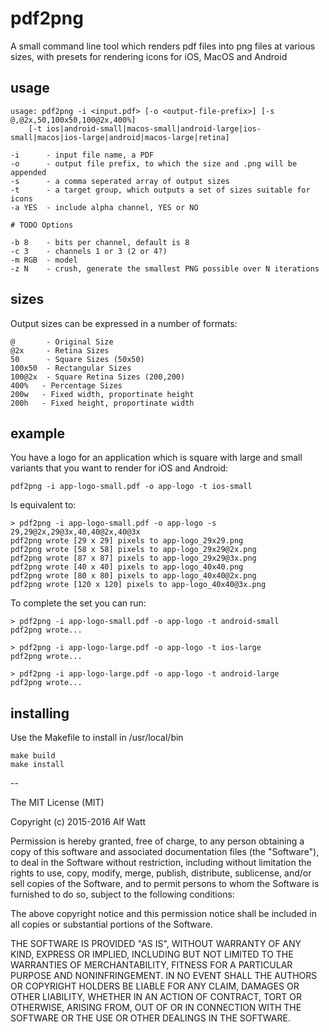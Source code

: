 # pdf2png

A small command line tool which renders pdf files into png files at various sizes,
with presets for rendering icons for iOS, MacOS and Android

## usage

    usage: pdf2png -i <input.pdf> [-o <output-file-prefix>] [-s @,@2x,50,100x50,100@2x,400%]
        [-t ios|android-small|macos-small|android-large|ios-small|macos|ios-large|android|macos-large|retina]

    -i      - input file name, a PDF
    -o      - output file prefix, to which the size and .png will be appended
    -s      - a comma seperated array of output sizes
    -t      - a target group, which outputs a set of sizes suitable for icons
    -a YES  - include alpha channel, YES or NO
    
    # TODO Options

    -b 8    - bits per channel, default is 8
    -c 3    - channels 1 or 3 (2 or 4?)
    -m RGB  - model
    -z N    - crush, generate the smallest PNG possible over N iterations

## sizes

Output sizes can be expressed in a number of formats:

    @       - Original Size
    @2x     - Retina Sizes
    50      - Square Sizes (50x50)
    100x50  - Rectangular Sizes
    100@2x  - Square Retina Sizes (200,200)
    400%   - Percentage Sizes
    200w   - Fixed width, proportinate height
    200h   - Fixed height, proportinate width

## example

You have a logo for an application which is square with large and small variants that you want to render for iOS and Android:

    pdf2png -i app-logo-small.pdf -o app-logo -t ios-small

Is equivalent to:

    > pdf2png -i app-logo-small.pdf -o app-logo -s 29,29@2x,29@3x,40,40@2x,40@3x
    pdf2png wrote [29 x 29] pixels to app-logo_29x29.png
    pdf2png wrote [58 x 58] pixels to app-logo_29x29@2x.png
    pdf2png wrote [87 x 87] pixels to app-logo_29x29@3x.png
    pdf2png wrote [40 x 40] pixels to app-logo_40x40.png
    pdf2png wrote [80 x 80] pixels to app-logo_40x40@2x.png
    pdf2png wrote [120 x 120] pixels to app-logo_40x40@3x.png

To complete the set you can run:

    > pdf2png -i app-logo-small.pdf -o app-logo -t android-small
    pdf2png wrote...
    
    > pdf2png -i app-logo-large.pdf -o app-logo -t ios-large
    pdf2png wrote...
    
    > pdf2png -i app-logo-large.pdf -o app-logo -t android-large
    pdf2png wrote...

## installing

Use the Makefile to install in /usr/local/bin

    make build
    make install

--

The MIT License (MIT)

Copyright (c) 2015-2016 Alf Watt

Permission is hereby granted, free of charge, to any person obtaining a copy
of this software and associated documentation files (the "Software"), to deal
in the Software without restriction, including without limitation the rights
to use, copy, modify, merge, publish, distribute, sublicense, and/or sell
copies of the Software, and to permit persons to whom the Software is
furnished to do so, subject to the following conditions:

The above copyright notice and this permission notice shall be included in all
copies or substantial portions of the Software.

THE SOFTWARE IS PROVIDED "AS IS", WITHOUT WARRANTY OF ANY KIND, EXPRESS OR
IMPLIED, INCLUDING BUT NOT LIMITED TO THE WARRANTIES OF MERCHANTABILITY,
FITNESS FOR A PARTICULAR PURPOSE AND NONINFRINGEMENT. IN NO EVENT SHALL THE
AUTHORS OR COPYRIGHT HOLDERS BE LIABLE FOR ANY CLAIM, DAMAGES OR OTHER
LIABILITY, WHETHER IN AN ACTION OF CONTRACT, TORT OR OTHERWISE, ARISING FROM,
OUT OF OR IN CONNECTION WITH THE SOFTWARE OR THE USE OR OTHER DEALINGS IN THE
SOFTWARE.

